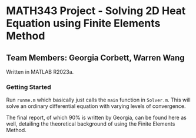 # MATH343 Project - Solving 2D Heat Equation using Finite Elements Method
## Team Members: Georgia Corbett, Warren Wang

Written in MATLAB R2023a.

### Getting Started
Run `runme.m` which basically just calls the `main` function in `Solver.m`.
This will solve an ordinary differential equation with varying levels of convergence.

The final report, of which 90% is written by Georgia, can be found here as well,
detailing the theoretical background of using the Finite Elements Method.
